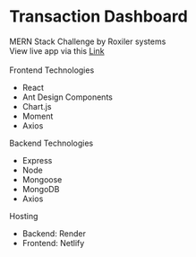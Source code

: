 # Transaction Dashboard
MERN Stack Challenge by Roxiler systems
<br/>
View live app via this [Link](https://roxiler-mern-challenge.netlify.app//)
<br/>
<br/>
Frontend Technologies
- React
- Ant Design Components
- Chart.js
- Moment
- Axios

Backend Technologies
- Express
- Node
- Mongoose
- MongoDB
- Axios

Hosting
- Backend: Render
- Frontend: Netlify
